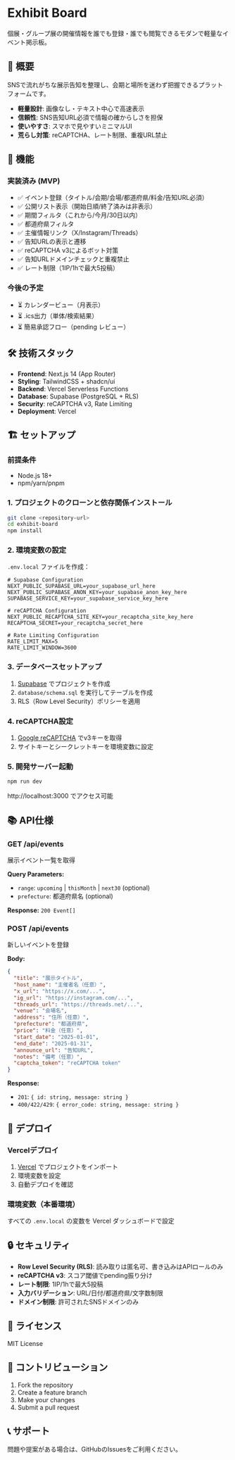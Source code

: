 # Exhibit Board

個展・グループ展の開催情報を誰でも登録・誰でも閲覧できるモダンで軽量なイベント掲示板。

## 🎯 概要

SNSで流れがちな展示告知を整理し、会期と場所を迷わず把握できるプラットフォームです。
- **軽量設計**: 画像なし・テキスト中心で高速表示
- **信頼性**: SNS告知URL必須で情報の確からしさを担保
- **使いやすさ**: スマホで見やすいミニマルUI
- **荒らし対策**: reCAPTCHA、レート制限、重複URL禁止

## 🚀 機能

### 実装済み (MVP)
- ✅ イベント登録（タイトル/会期/会場/都道府県/料金/告知URL必須）
- ✅ 公開リスト表示（開始日順/終了済みは非表示）
- ✅ 期間フィルタ（これから/今月/30日以内）
- ✅ 都道府県フィルタ
- ✅ 主催情報リンク（X/Instagram/Threads）
- ✅ 告知URLの表示と遷移
- ✅ reCAPTCHA v3によるボット対策
- ✅ 告知URLドメインチェックと重複禁止
- ✅ レート制限（1IP/1hで最大5投稿）

### 今後の予定
- ⏳ カレンダービュー（月表示）
- ⏳ .ics出力（単体/検索結果）
- ⏳ 簡易承認フロー（pending レビュー）

## 🛠 技術スタック

- **Frontend**: Next.js 14 (App Router)
- **Styling**: TailwindCSS + shadcn/ui
- **Backend**: Vercel Serverless Functions
- **Database**: Supabase (PostgreSQL + RLS)
- **Security**: reCAPTCHA v3, Rate Limiting
- **Deployment**: Vercel

## 🏗 セットアップ

### 前提条件
- Node.js 18+
- npm/yarn/pnpm

### 1. プロジェクトのクローンと依存関係インストール

```bash
git clone <repository-url>
cd exhibit-board
npm install
```

### 2. 環境変数の設定

`.env.local` ファイルを作成：

```env
# Supabase Configuration
NEXT_PUBLIC_SUPABASE_URL=your_supabase_url_here
NEXT_PUBLIC_SUPABASE_ANON_KEY=your_supabase_anon_key_here
SUPABASE_SERVICE_KEY=your_supabase_service_key_here

# reCAPTCHA Configuration  
NEXT_PUBLIC_RECAPTCHA_SITE_KEY=your_recaptcha_site_key_here
RECAPTCHA_SECRET=your_recaptcha_secret_here

# Rate Limiting Configuration
RATE_LIMIT_MAX=5
RATE_LIMIT_WINDOW=3600
```

### 3. データベースセットアップ

1. [Supabase](https://supabase.com) でプロジェクトを作成
2. `database/schema.sql` を実行してテーブルを作成
3. RLS（Row Level Security）ポリシーを適用

### 4. reCAPTCHA設定

1. [Google reCAPTCHA](https://www.google.com/recaptcha/admin) でv3キーを取得
2. サイトキーとシークレットキーを環境変数に設定

### 5. 開発サーバー起動

```bash
npm run dev
```

http://localhost:3000 でアクセス可能

## 📚 API仕様

### GET /api/events
展示イベント一覧を取得

**Query Parameters:**
- `range`: `upcoming` | `thisMonth` | `next30` (optional)
- `prefecture`: 都道府県名 (optional)

**Response:** `200 Event[]`

### POST /api/events
新しいイベントを登録

**Body:**
```json
{
  "title": "展示タイトル",
  "host_name": "主催者名（任意）",
  "x_url": "https://x.com/...",
  "ig_url": "https://instagram.com/...",
  "threads_url": "https://threads.net/...",
  "venue": "会場名",
  "address": "住所（任意）",
  "prefecture": "都道府県",
  "price": "料金（任意）",
  "start_date": "2025-01-01",
  "end_date": "2025-01-31",
  "announce_url": "告知URL",
  "notes": "備考（任意）",
  "captcha_token": "reCAPTCHA token"
}
```

**Response:**
- `201`: `{ id: string, message: string }`
- `400/422/429`: `{ error_code: string, message: string }`

## 🚢 デプロイ

### Vercelデプロイ

1. [Vercel](https://vercel.com) でプロジェクトをインポート
2. 環境変数を設定
3. 自動デプロイを確認

### 環境変数（本番環境）
すべての `.env.local` の変数を Vercel ダッシュボードで設定

## 🔒 セキュリティ

- **Row Level Security (RLS)**: 読み取りは匿名可、書き込みはAPIロールのみ
- **reCAPTCHA v3**: スコア閾値でpending振り分け
- **レート制限**: 1IP/1hで最大5投稿
- **入力バリデーション**: URL/日付/都道府県/文字数制限
- **ドメイン制限**: 許可されたSNSドメインのみ

## 📝 ライセンス

MIT License

## 🤝 コントリビューション

1. Fork the repository
2. Create a feature branch
3. Make your changes
4. Submit a pull request

## 📞 サポート

問題や提案がある場合は、GitHubのIssuesをご利用ください。

